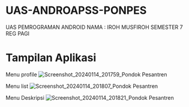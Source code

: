 # UAS-ANDROAPSS-PONPES
UAS PEMROGRAMAN ANDROID 
NAMA : IROH MUSFIROH 
SEMESTER 7 REG PAGI

# Tampilan Aplikasi

Menu profile
![Screenshot_20240114_201759_Pondok Pesantren](https://github.com/Irohmusfiroh/UAS-ANDROAPSS-PONPES/assets/156586576/5213f69e-3b4f-4f43-a27a-ff584d0381c0)

Menu list
![Screenshot_20240114_201807_Pondok Pesantren](https://github.com/Irohmusfiroh/UAS-ANDROAPSS-PONPES/assets/156586576/814cfb78-ee35-474f-8a0e-4ef294247b25)

Menu Deskripsi
![Screenshot_20240114_201821_Pondok Pesantren](https://github.com/Irohmusfiroh/UAS-ANDROAPSS-PONPES/assets/156586576/40e189d5-8ccd-4b55-a58c-3e7db604cb33)

